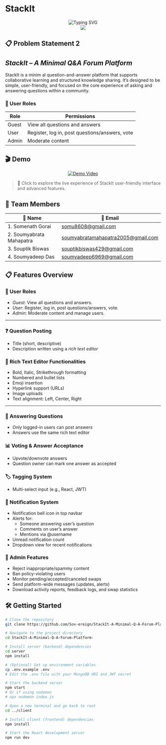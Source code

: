 # StackIt

<div align="center">
  <img src="https://readme-typing-svg.demolab.com?font=Fira+Code&size=22&pause=1000&color=1A237E&center=true&vCenter=true&width=600&lines=Welcome+to+StackIt!;A+Minimal+Q%26A+Forum+Platform;Built+with+Modern+Technologies;Let's+Build+Something+Amazing!" alt="Typing SVG" />
</div>

<div align="center">
  <img src="https://capsule-render.vercel.app/api?type=waving&color=gradient&height=200&section=header&text=StackIt&fontSize=40&fontAlignY=35&animation=twinkling&fontColor=1A237E" />
</div>

## 📋 Problem Statement 2 

## *StackIt – A Minimal Q&A Forum Platform* 
StackIt is a minim al question-and-answer platform that supports collaborative
learning and structured knowledge sharing. It’s designed to be simple, user-friendly,
and focused on the core experience of asking and answering questions within a
community.

### 👤 User Roles 

| Role   | Permissions                                                              |
|--------|---------------------------------------------------------------------------|
| Guest  | View all questions and answers                                           |
| User   | Register, log in, post questions/answers, vote                          |
| Admin  | Moderate content                                                        |



## 🎬 Demo

<div align="center">
  <a href="https://youtu.be/vqejmBavZjM" target="_blank">
    <img src="https://img.shields.io/badge/🎥_Watch_Demo-FF0000?style=for-the-badge&logo=youtube&logoColor=white&labelColor=FF0000" alt="Demo Video" />
  </a>
</div>

> 🎯 Click to explore the live experience of StackIt user-friendly interface and advanced features.




## 👥 Team Members

| 👤 Name             | 📧 Email                        |
|--------------------|---------------------------------|
| 1. Somenath Gorai      |    somu8608@gmail.com    |
| 2. Soumyabrata Mahapatra      | soumyabratamahapatra2005@gmail.com         |
| 3. Souptik Biswas| souptikbiswas429@gmail.com  |
| 4. Soumyadeep Das | soumyadeep6969@gmail.com       |


## 📋 Features Overview

### 👥 User Roles
- *Guest*: View all questions and answers.
- *User*: Register, log in, post questions/answers, vote.
- *Admin*: Moderate content and manage users.

---

### ❓ Question Posting
- Title (short, descriptive)
- Description written using a *rich text editor*



### 📝 Rich Text Editor Functionalities
- Bold, Italic, Strikethrough formatting
- Numbered and bullet lists
- Emoji insertion
- Hyperlink support (URLs)
- Image uploads
- Text alignment: Left, Center, Right

---

### 💬 Answering Questions
- Only logged-in users can post answers
- Answers use the same rich text editor



### 📊 Voting & Answer Acceptance
- Upvote/downvote answers
- Question owner can mark one answer as accepted



### 🏷 Tagging System
- Multi-select input (e.g., React, JWT)


### 🔔 Notification System
- Notification bell icon in top navbar
- Alerts for:
  - Someone answering user’s question
  - Comments on user’s answer
  - Mentions via @username
- Unread notification count
- Dropdown view for recent notifications



### 🔐 Admin Features
- Reject inappropriate/spammy content
- Ban policy-violating users
- Monitor pending/accepted/canceled swaps
- Send platform-wide messages (updates, alerts)
- Download activity reports, feedback logs, and swap statistics
## 🛠 Getting Started

```bash
# Clone the repository
git clone https://github.com/Sov-ereign/StackIt-A-Minimal-Q-A-Forum-Platform-.git

# Navigate to the project directory
cd StackIt-A-Minimal-Q-A-Forum-Platform-

# Install server (backend) dependencies
cd server
npm install

# (Optional) Set up environment variables
cp .env.example .env
# Edit the .env file with your MongoDB URI and JWT secret

# Start the backend server
npm start
# Or if using nodemon
# npx nodemon index.js

# Open a new terminal and go back to root
cd ../client

# Install client (frontend) dependencies
npm install

# Start the React development server
npm run dev
